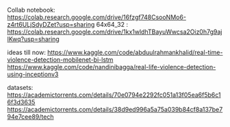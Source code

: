 Collab notebook: 
https://colab.research.google.com/drive/16fzgf748CsooNMo6-z4rt6ULjSdyDZet?usp=sharing
64x64_32 :  https://colab.research.google.com/drive/1kx1wldhTBayuWwcsa2Oiz0h7g9ajIKwq?usp=sharing

ideas till now: 
https://www.kaggle.com/code/abduulrahmankhalid/real-time-violence-detection-mobilenet-bi-lstm
https://www.kaggle.com/code/nandinibagga/real-life-violence-detection-using-inceptionv3

datasets: https://academictorrents.com/details/70e0794e2292fc051a13f05ea6f5b6c16f3d3635 https://academictorrents.com/details/38d9ed996a5a75a039b84cf8a137be794e7cee89/tech
